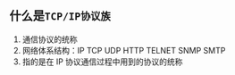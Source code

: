 ## 什么是`TCP/IP协议族`

1. 通信协议的统称
2. 网络体系结构：IP TCP UDP HTTP TELNET SNMP SMTP
3. 指的是在 IP 协议通信过程中用到的协议的统称
